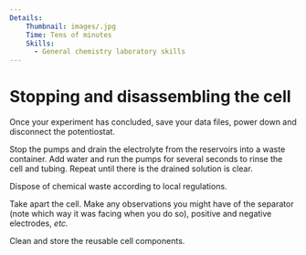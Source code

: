 ```yaml
---
Details:
    Thumbnail: images/.jpg
    Time: Tens of minutes
    Skills:
      - General chemistry laboratory skills 
---
```

<!-- There should be only one Header per page. You do not need to use all the keys -->
# Stopping and disassembling the cell

Once your experiment has concluded, save your data files, power down and disconnect the potentiostat.

Stop the pumps and drain the electrolyte from the reservoirs into a waste container. Add water and run the pumps for several seconds to rinse the cell and tubing. Repeat until there is the drained solution is clear.

Dispose of chemical waste according to local regulations.

Take apart the cell. Make any observations you might have of the separator (note which way it was facing when you do so), positive and negative electrodes, *etc.*

Clean and store the reusable cell components.